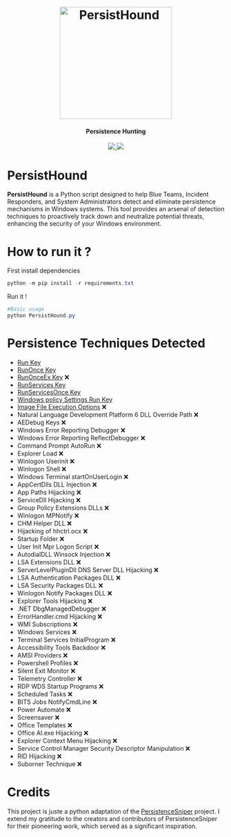 <h1 align="center">
  <br>
  <a href="https://github.com/v4resk/PersistHound/"><img src="https://i.imgur.com/t81dlNk.png" width=260 height=260 alt="PersistHound"></a>
</h1>
<h4 align="center">Persistence Hunting</h4>
<p align="center">
  <a href="https://github.com/v4resk/PersistHound/">
    <img src="https://shields.io/badge/Language-Python-blue?&style=for-the-badge">
  </a>
  <a href="https://github.com/v4resk/PersistHound/">
    <img src="https://shields.io/badge/Persistence_Techniques-5-blue?&style=for-the-badge">
  </a>
</p>


# PersistHound
**PersistHound** is a Python script designed to help Blue Teams, Incident Responders, and System Administrators detect and eliminate persistence mechanisms in Windows systems. This tool provides an arsenal of detection techniques to proactively track down and neutralize potential threats, enhancing the security of your Windows environment.

# How to run it ?
First install dependencies
```powershell
python -m pip install -r requirements.txt
```

Run it !
```powershell
#Basic usage
python PersistHound.py
```


# Persistence Techniques Detected

- [Run Key](https://red.infiltr8.io/windows/persistence/registry/run-keys)
- [RunOnce Key](https://red.infiltr8.io/windows/persistence/registry/run-keys)
- [RunOnceEx Key](https://red.infiltr8.io/windows/persistence/registry/run-keys) ❌
- [RunServices Key](https://red.infiltr8.io/windows/persistence/registry/run-keys)
- [RunServicesOnce Key](https://red.infiltr8.io/windows/persistence/registry/run-keys)
- [Windows policy Settings Run Key](https://red.infiltr8.io/windows/persistence/registry/run-keys)
- [Image File Execution Options](https://red.infiltr8.io/windows/persistence/registry/image-file-execution-options) ❌
- Natural Language Development Platform 6 DLL Override Path ❌
- AEDebug Keys ❌
- Windows Error Reporting Debugger ❌
- Windows Error Reporting ReflectDebugger ❌
- Command Prompt AutoRun ❌
- Explorer Load ❌
- Winlogon Userinit ❌
- Winlogon Shell ❌
- Windows Terminal startOnUserLogin ❌
- AppCertDlls DLL Injection ❌
- App Paths Hijacking ❌
- ServiceDll Hijacking ❌
- Group Policy Extensions DLLs ❌
- Winlogon MPNotify ❌
- CHM Helper DLL ❌
- Hijacking of hhctrl.ocx ❌
- Startup Folder ❌
- User Init Mpr Logon Script ❌
- AutodialDLL Winsock Injection ❌
- LSA Extensions DLL ❌
- ServerLevelPluginDll DNS Server DLL Hijacking ❌
- LSA Authentication Packages DLL ❌
- LSA Security Packages DLL ❌
- Winlogon Notify Packages DLL ❌
- Explorer Tools Hijacking ❌
- .NET DbgManagedDebugger ❌
- ErrorHandler.cmd Hijacking ❌
- WMI Subscriptions ❌
- Windows Services ❌
- Terminal Services InitialProgram ❌
- Accessibility Tools Backdoor ❌
- AMSI Providers ❌
- Powershell Profiles ❌
- Silent Exit Monitor ❌
- Telemetry Controller ❌
- RDP WDS Startup Programs ❌
- Scheduled Tasks ❌
- BITS Jobs NotifyCmdLine ❌
- Power Automate ❌
- Screensaver ❌
- Office Templates ❌
- Office AI.exe Hijacking ❌
- Explorer Context Menu Hijacking ❌
- Service Control Manager Security Descriptor Manipulation ❌
- RID Hijacking ❌
- Suborner Technique ❌

# Credits
This project is juste a python adaptation of the [PersistenceSniper](https://github.com/last-byte/PersistenceSniper) project. I extend my gratitude to the creators and contributors of PersistenceSniper for their pioneering work, which served as a significant inspiration.
